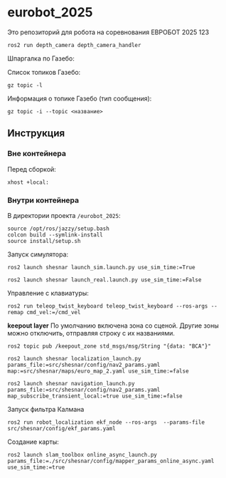 # eurobot_2025

Это репозиторий для робота на соревнования ЕВРОБОТ 2025 123


```
ros2 run depth_camera depth_camera_handler
```

Шпаргалка по Газебо:

Список топиков Газебо:

```
gz topic -l
```
Информация о топике Газебо (тип сообщения):

```
gz topic -i --topic <название>
```

## Инструкция

### Вне контейнера

Перед сборкой:
```
xhost +local:
```

### Внутри контейнера

В директории проекта `/eurobot_2025`:

```
source /opt/ros/jazzy/setup.bash
colcon build --symlink-install
source install/setup.sh
```

Запуск симулятора:
```
ros2 launch shesnar launch_sim.launch.py use_sim_time:=True 

ros2 launch shesnar launch_real.launch.py use_sim_time:=False 
```

Управление с клавиатуры:
``` 
ros2 run teleop_twist_keyboard teleop_twist_keyboard --ros-args --remap cmd_vel:=/cmd_vel
```


**keepout layer**
По умолчанию включена зона со сценой.
Другие зоны можно отключить, отправляя строку с их названиями.
```
ros2 topic pub /keepout_zone std_msgs/msg/String "{data: "BCA"}"
```

```
ros2 launch shesnar localization_launch.py params_file:=src/shesnar/config/nav2_params.yaml map:=src/shesnar/maps/euro_map_2.yaml use_sim_time:=false

ros2 launch shesnar navigation_launch.py params_file:=src/shesnar/config/nav2_params.yaml map_subscribe_transient_local:=true use_sim_time:=false
```

Запуск фильтра Калмана
```
ros2 run robot_localization ekf_node --ros-args  --params-file src/shesnar/config/ekf_params.yaml
```

Создание карты:
```
ros2 launch slam_toolbox online_async_launch.py params_file:=./src/shesnar/config/mapper_params_online_async.yaml use_sim_time:=true
```